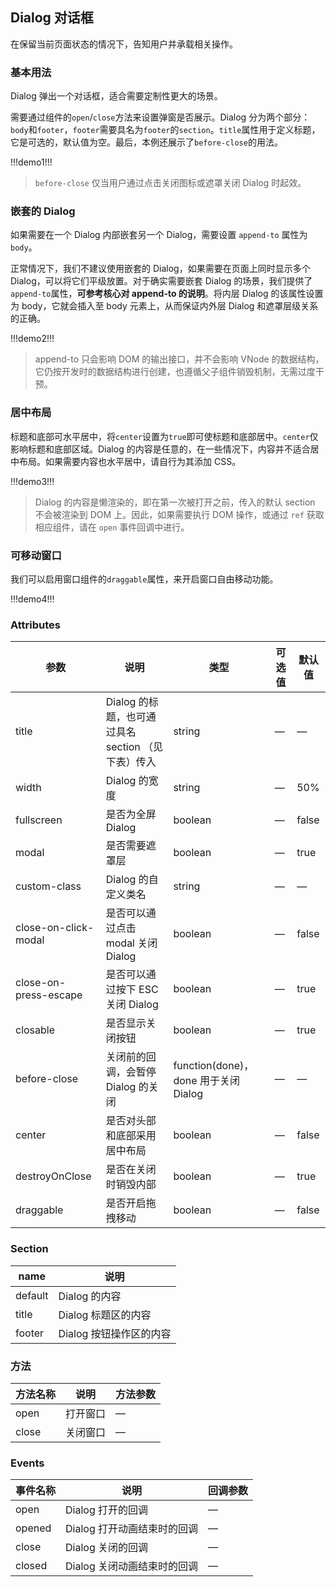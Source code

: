 ## Dialog 对话框

在保留当前页面状态的情况下，告知用户并承载相关操作。

### 基本用法

Dialog 弹出一个对话框，适合需要定制性更大的场景。

需要通过组件的`open`/`close`方法来设置弹窗是否展示。Dialog 分为两个部分：`body`和`footer`，`footer`需要具名为`footer`的`section`。`title`属性用于定义标题，它是可选的，默认值为空。最后，本例还展示了`before-close`的用法。

!!!demo1!!!

> `before-close` 仅当用户通过点击关闭图标或遮罩关闭 Dialog 时起效。

### 嵌套的 Dialog

如果需要在一个 Dialog 内部嵌套另一个 Dialog，需要设置 `append-to` 属性为`body`。

正常情况下，我们不建议使用嵌套的 Dialog，如果需要在页面上同时显示多个 Dialog，可以将它们平级放置。对于确实需要嵌套 Dialog 的场景，我们提供了`append-to`属性，**可参考核心对 append-to 的说明**。将内层 Dialog 的该属性设置为 body，它就会插入至 body 元素上，从而保证内外层 Dialog 和遮罩层级关系的正确。

!!!demo2!!!

> append-to 只会影响 DOM 的输出接口，并不会影响 VNode 的数据结构，它仍按开发时的数据结构进行创建，也遵循父子组件销毁机制，无需过度干预。

### 居中布局

标题和底部可水平居中，将`center`设置为`true`即可使标题和底部居中。`center`仅影响标题和底部区域。Dialog 的内容是任意的，在一些情况下，内容并不适合居中布局。如果需要内容也水平居中，请自行为其添加 CSS。

!!!demo3!!!

> Dialog 的内容是懒渲染的，即在第一次被打开之前，传入的默认 section 不会被渲染到 DOM 上。因此，如果需要执行 DOM 操作，或通过 `ref` 获取相应组件，请在 `open` 事件回调中进行。

### 可移动窗口

我们可以启用窗口组件的`draggable`属性，来开启窗口自由移动功能。

!!!demo4!!!

### Attributes

| 参数                  | 说明                                               | 类型                                 | 可选值 | 默认值 |
| --------------------- | -------------------------------------------------- | ------------------------------------ | ------ | ------ |
| title                 | Dialog 的标题，也可通过具名 section （见下表）传入 | string                               | —      | —      |
| width                 | Dialog 的宽度                                      | string                               | —      | 50%    |
| fullscreen            | 是否为全屏 Dialog                                  | boolean                              | —      | false  |
| modal                 | 是否需要遮罩层                                     | boolean                              | —      | true   |
| custom-class          | Dialog 的自定义类名                                | string                               | —      | —      |
| close-on-click-modal  | 是否可以通过点击 modal 关闭 Dialog                 | boolean                              | —      | false  |
| close-on-press-escape | 是否可以通过按下 ESC 关闭 Dialog                   | boolean                              | —      | true   |
| closable              | 是否显示关闭按钮                                   | boolean                              | —      | true   |
| before-close          | 关闭前的回调，会暂停 Dialog 的关闭                 | function(done)，done 用于关闭 Dialog | —      | —      |
| center                | 是否对头部和底部采用居中布局                       | boolean                              | —      | false  |
| destroyOnClose        | 是否在关闭时销毁内部                               | boolean                              | —      | true   |
| draggable             | 是否开启拖拽移动                                   | boolean                              | —      | false  |

### Section

| name    | 说明                    |
| ------- | ----------------------- |
| default | Dialog 的内容           |
| title   | Dialog 标题区的内容     |
| footer  | Dialog 按钮操作区的内容 |

### 方法

| 方法名称 | 说明     | 方法参数 |
| -------- | -------- | -------- |
| open     | 打开窗口 | —        |
| close    | 关闭窗口 | —        |

### Events

| 事件名称 | 说明                        | 回调参数 |
| -------- | --------------------------- | -------- |
| open     | Dialog 打开的回调           | —        |
| opened   | Dialog 打开动画结束时的回调 | —        |
| close    | Dialog 关闭的回调           | —        |
| closed   | Dialog 关闭动画结束时的回调 | —        |
